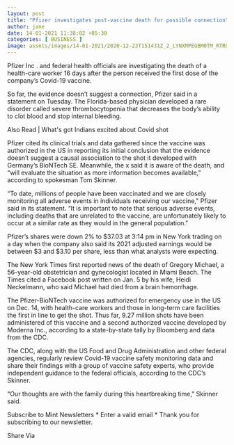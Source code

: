 ```yaml
---
layout: post
title: "Pfizer investigates post-vaccine death for possible connection"
author: jane 
date: 14-01-2021 11:38:02 +05:30 
categories: [ BUSINESS ] 
image: assets/images/14-01-2021/2020-12-23T151431Z_2_LYNXMPEGBM0TM_RTROPTP_3_HEALTH-CORONAVIRUS-USA-PFIZER_1608737910481_1608737929265_1610530199968.JPG
---
```

Pfizer Inc . and federal health officials are investigating the death of a health-care worker 16 days after the person received the first dose of the company’s Covid-19 vaccine.

So far, the evidence doesn’t suggest a connection, Pfizer said in a statement on Tuesday. The Florida-based physician developed a rare disorder called severe thrombocytopenia that decreases the body’s ability to clot blood and stop internal bleeding.

Also Read | What's got Indians excited about Covid shot

Pfizer cited its clinical trials and data gathered since the vaccine was authorized in the US in reporting its initial conclusion that the evidence doesn’t suggest a causal association to the shot it developed with Germany’s BioNTech SE. Meanwhile, the x said it is aware of the death, and “will evaluate the situation as more information becomes available," according to spokesman Tom Skinner.

“To date, millions of people have been vaccinated and we are closely monitoring all adverse events in individuals receiving our vaccine," Pfizer said in its statement. “It is important to note that serious adverse events, including deaths that are unrelated to the vaccine, are unfortunately likely to occur at a similar rate as they would in the general population."

Pfizer’s shares were down 2% to $37.03 at 3:14 pm in New York trading on a day when the company also said its 2021 adjusted earnings would be between $3 and $3.10 per share, less than what analysts were expecting.

The New York Times first reported news of the death of Gregory Michael, a 56-year-old obstetrician and gynecologist located in Miami Beach. The Times cited a Facebook post written on Jan. 5 by his wife, Heidi Neckelmann, who said Michael had died from a brain hemorrhage.

The Pfizer-BioNTech vaccine was authorized for emergency use in the US on Dec. 14, with health-care workers and those in long-term care facilities the first in line to get the shot. Thus far, 9.27 million shots have been administered of this vaccine and a second authorized vaccine developed by Moderna Inc., according to a state-by-state tally by Bloomberg and data from the CDC.

The CDC, along with the US Food and Drug Administration and other federal agencies, regularly review Covid-19 vaccine safety monitoring data and share their findings with a group of vaccine safety experts, who provide independent guidance to the federal officials, according to the CDC’s Skinner.

“Our thoughts are with the family during this heartbreaking time," Skinner said.

Subscribe to Mint Newsletters * Enter a valid email * Thank you for subscribing to our newsletter.

Share Via